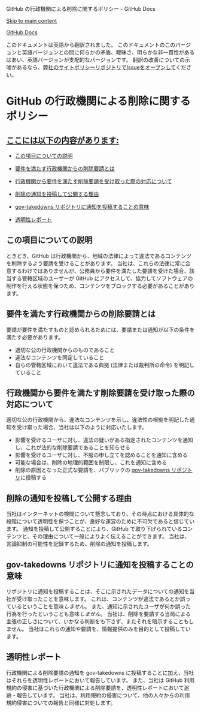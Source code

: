 GitHub の行政機関による削除に関するポリシー - GitHub Docs

[Skip to main content](#main-content)

[](/ja)[GitHub Docs](/ja)

このドキュメントは英語から翻訳されました。 このドキュメントのこのバージョンと英語バージョンとの間に何らかの矛盾、曖昧さ、明らかな非一貫性があるばあい、英語バージョンが支配的なバージョンです。 翻訳の改善についての示唆があるなら、[弊社のサイトポリシーリポジトリでIssueをオープンして](https://github.com/github/site-policy/issues)ください。

GitHub の行政機関による削除に関するポリシー
==========

[ここには以下の内容があります:](/github/site-policy/github-government-takedown-policy#in-this-article)
----------

* [この項目についての説明](#what-is-this)

* [要件を満たす行政機関からの削除要請とは](#what-is-a-complete-government-takedown-request)

* [行政機関から要件を満たす削除要請を受け取った際の対応について](#what-happens-when-we-receive-a-complete-takedown-request-from-a-government)

* [削除の通知を投稿して公開する理由](#why-do-we-publicly-post-takedown-notices)

* [gov-takedowns リポジトリに通知を投稿することの意味](#what-does-it-mean-if-we-post-a-notice-in-our-gov-takedowns-repository)

* [透明性レポート](#government-takedowns-based-on-violations-of-githubs-terms-of-service)

[](#what-is-this)この項目についての説明
----------

ときどき、GitHub は行政機関から、地域の法律によって違法であるコンテンツを削除するよう要請を受けることがあります。 当社は、これらの法律に常に合意するわけではありませんが、公務員から要件を満たした要請を受けた場合、該当する管轄区域のユーザーが GitHub にアクセスして、協力してソフトウェアの制作を行える状態を保つため、コンテンツをブロックする必要があることがあります。

[](#what-is-a-complete-government-takedown-request)要件を満たす行政機関からの削除要請とは
----------

要請が要件を満たすものと認められるためには、要請または通知が以下の条件を満たす必要があります。

* 適切な公の行政機関からのものであること
* 違法なコンテンツを同定していること
* 自らの管轄区域において違法である典拠 (法律または裁判所の命令) を明記していること

[](#what-happens-when-we-receive-a-complete-takedown-request-from-a-government)行政機関から要件を満たす削除要請を受け取った際の対応について
----------

適切な公の行政機関から、違法なコンテンツを示し、違法性の根拠を明記した通知を受け取った場合、当社は以下のように対応いたします。

* 影響を受けるユーザに対し、違法の疑いがある指定されたコンテンツを通知し、これが法的な削除要請であることを知らせる
* 影響を受けるユーザに対し、不服の申し立てを認めることを通知に含める
* 可能な場合は、削除の地理的範囲を制限し、これを通知に含める
* 削除の原因となった正式な要請を、パブリックの [gov-takedowns リポジトリ](https://github.com/github/gov-takedowns)に投稿する

[](#why-do-we-publicly-post-takedown-notices)削除の通知を投稿して公開する理由
----------

当社はインターネットの検閲について懸念しており、その時点における具体的な段階について透明性を保つことが、良好な運営のために不可欠であると信じています。 通知を投稿して公開することにより、GitHub で取り下げられているコンテンツと、その理由について一般によりよく伝えることができます。 当社は、言論抑制の可能性を記録するため、削除の通知を投稿します。

[](#what-does-it-mean-if-we-post-a-notice-in-our-gov-takedowns-repository)gov-takedowns リポジトリに通知を投稿することの意味
----------

リポジトリに通知を投稿することは、そこに示されたデータについての通知を当社が受け取ったことを意味します。 これは、コンテンツが違法であるとか誤っているということを意味*しません*。 また、通知に示されたユーザが何か誤った行為を行ったということも意味*しません*。 当社は、削除を要請する当局による主張の正しさについて、いかなる判断をも下さず、またそれを暗示することもしません。 当社はこれらの通知や要請を、情報提供のみを目的として投稿しています。

[](#government-takedowns-based-on-violations-of-githubs-terms-of-service)透明性レポート
----------

行政機関による削除要請の通知を gov-takedowns に投稿することに加え、当社はそれらを透明性レポートにおいて報告しています。 また、当社は GitHub 利用規約の侵害に基づいた行政機関による削除要請を、透明性レポートにおいて追跡・報告しています。 当社は、利用規約の侵害について、他の人々からの利用規約侵害についての報告と同様に対処します。
